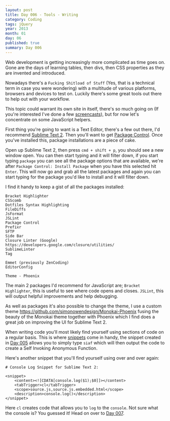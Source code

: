 ```yaml
---
layout: post
title: Day 006 - Tools - Writing
category: Coding
tags: jQuery
year: 2013
month: 01
day: 06
published: true
summary: Day 006
---
```


Web development is getting increasingly more complicated as time goes on. Gone are the days of learning tables, then divs, then CSS properties as they are invented and introduced.

Nowadays there's a `Fucking Shitload of Stuff` (Yes, that is a technical term in case you were wondering) with a multitude of various platforms, browsers and devices to test on. Luckily there's some great tools out there to help out with your workflow.

This topic could warrant its own site in itself, there's so much going on (If you're interested I've done a few [screencasts](http://www.youtube.com/user/simonowendesign/videos)), but for now let's concentrate on some JavaScript helpers.

First thing you're going to want is a Text Editor, there's a few out there, I'd recommend [Sublime Text 2](http://www.sublimetext.com/2). Then you'll want to get [Package Control](http://wbond.net/sublime_packages/package_control). Once you've installed this,  package installations are a piece of cake.

Open up Sublime Text 2, then press `cmd + shift + p`, you should see a new window open. You can then start typing and it will filter down, if you start typing `package` you can see all the package options that are available, we're after `Package Control: Install Package` when you have this selected hit `Enter`. This will now go and grab all the latest packages and again you can start typing for the package you'd like to install and it will filter down.

I find it handy to keep a gist of all the packages installed:

	Bracket Highlighter
	CSScomb
	Dotfiles Syntax Highlighting
	FileDiffs
	JsFormat
	JSLint
	Package Control
	Prefixr
	SFTP
	Side Bar
	Closure Linter (Google) https://developers.google.com/closure/utilities/
	SublimeLinter
	Tag

	Emmet (previously ZenCoding)
	EditorConfig

	Theme - Phoenix


The main 2 packages I'd recommend for JavaScript are;
`Bracket Highlighter`, this is useful to see where code opens and closes.
`JSLint`, this will output helpful improvements and help debugging.

As well as packages it's also possible to change the theme, I use a custom theme <https://github.com/simonowendesign/Monokai-Phoenix> fusing the beauty of the Monokai theme together with Phoenix which I find does a great job on improving the UI for Sublime Text 2.

When writing code you'll most likely find yourself using sections of code on a regular basis. This is where [snippets](http://sublimetext.info/docs/en/extensibility/snippets.html) come in handy, the snippet created in [Day 005](/Day-005) allows you to simply type `siaf` which will then output the code to create a Self Invoking Anonymous Function.

Here's another snippet that you'll find yourself using over and over again:

	# Console Log Snippet for Sublime Text 2:

	<snippet>
		<content><![CDATA[console.log($1);$0]]></content>
		<tabTrigger>cl</tabTrigger>
		<scope>source.js,source.js.embedded.html</scope>
		<description>console.log()</description>
	</snippet>


Here `cl` creates code that allows you to `log` to the `console`. Not sure what the console is? You guessed it! Head on over to [Day 007](/Day-007).